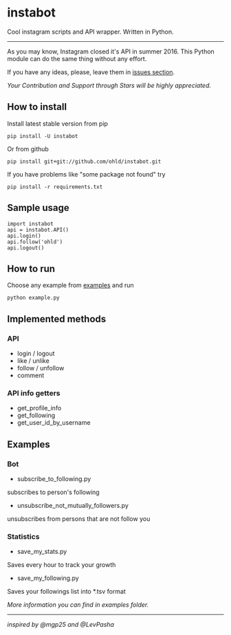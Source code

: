 # instabot
Cool instagram scripts and API wrapper. Written in Python.
___
As you may know, Instagram closed it's API in summer 2016. This Python module can do the same thing without any effort.

If you have any ideas, please, leave them in [issues section](https://github.com/ohld/instabot/issues).

*Your Contribution and Support through Stars will be highly appreciated.*

## How to install

Install latest stable version from pip

```
pip install -U instabot
```

Or from github

```
pip install git+git://github.com/ohld/instabot.git
```

If you have problems like "some package not found" try
```
pip install -r requirements.txt
```

## Sample usage

```
import instabot
api = instabot.API()
api.login()
api.follow('ohld')
api.logout()
```

## How to run
Choose any example from [examples](https://github.com/ohld/instabot/tree/master/examples) and run
```
python example.py
```

## Implemented methods

### API

* login / logout
* like / unlike
* follow / unfollow
* comment

### API info getters

* get_profile_info
* get_following
* get_user_id_by_username

## Examples

### Bot

* subscribe_to_following.py

subscribes to person's following

* unsubscribe_not_mutually_followers.py

unsubscribes from persons that are not follow you

### Statistics

* save_my_stats.py

Saves every hour to track your growth

* save_my_following.py

Saves your followings list into *.tsv format

*More information you can find in examples folder.*
___
_inspired by @mgp25 and @LevPasha_

